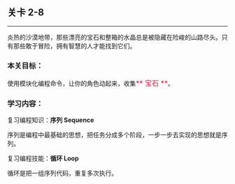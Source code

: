 ## 关卡 2-8

------
炎热的沙漠地带，那些漂亮的宝石和整箱的水晶总是被隐藏在险峻的山路尽头。只有那些敢于冒险，拥有智慧的人才能找到它们。

### 本关目标：
使用模块化编程命令，让你的角色动起来，收集<font color=#DC143C size=3>** 宝石 **</font>。

### 学习内容：
复习编程知识：**序列 Sequence**

序列是编程中最基础的思想，把任务分成多个阶段，一步一步去实现的思想就是序列。

复习编程技能：**循环 Loop**

循环是把一组序列代码，重复多次执行。

